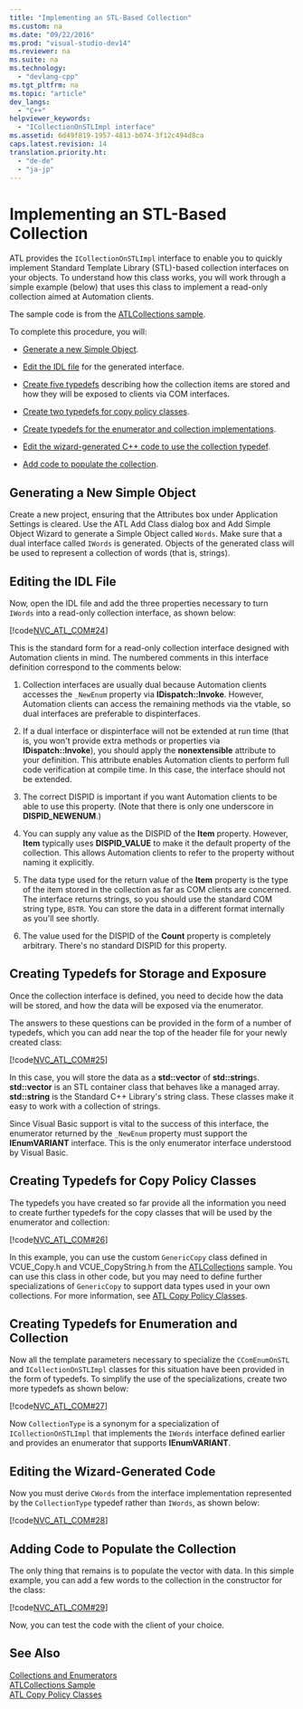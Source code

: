 ```yaml
---
title: "Implementing an STL-Based Collection"
ms.custom: na
ms.date: "09/22/2016"
ms.prod: "visual-studio-dev14"
ms.reviewer: na
ms.suite: na
ms.technology: 
  - "devlang-cpp"
ms.tgt_pltfrm: na
ms.topic: "article"
dev_langs: 
  - "C++"
helpviewer_keywords: 
  - "ICollectionOnSTLImpl interface"
ms.assetid: 6d49f819-1957-4813-b074-3f12c494d8ca
caps.latest.revision: 14
translation.priority.ht: 
  - "de-de"
  - "ja-jp"
---
```

# Implementing an STL-Based Collection
ATL provides the `ICollectionOnSTLImpl` interface to enable you to quickly implement Standard Template Library (STL)-based collection interfaces on your objects. To understand how this class works, you will work through a simple example (below) that uses this class to implement a read-only collection aimed at Automation clients.  
  
 The sample code is from the [ATLCollections sample](../VS_csharp/visual-c---samples.md).  
  
 To complete this procedure, you will:  
  
-   [Generate a new Simple Object](#vccongenerating_an_object).  
  
-   [Edit the IDL file](#vcconedit_the_idl) for the generated interface.  
  
-   [Create five typedefs](#vcconstorage_and_exposure_typedefs) describing how the collection items are stored and how they will be exposed to clients via COM interfaces.  
  
-   [Create two typedefs for copy policy classes](#vcconcopy_classes).  
  
-   [Create typedefs for the enumerator and collection implementations](#vcconenumeration_and_collection).  
  
-   [Edit the wizard-generated C++ code to use the collection typedef](#vcconedit_the_generated_code).  
  
-   [Add code to populate the collection](#vcconpopulate_the_collection).  
  
##  <a name="vccongenerating_an_object"></a> Generating a New Simple Object  
 Create a new project, ensuring that the Attributes box under Application Settings is cleared. Use the ATL Add Class dialog box and Add Simple Object Wizard to generate a Simple Object called `Words`. Make sure that a dual interface called `IWords` is generated. Objects of the generated class will be used to represent a collection of words (that is, strings).  
  
##  <a name="vcconedit_the_idl"></a> Editing the IDL File  
 Now, open the IDL file and add the three properties necessary to turn `IWords` into a read-only collection interface, as shown below:  
  
 [!code[NVC_ATL_COM#24](../VS_csharp/codesnippet/CPP/implementing-an-stl-based-collection_1.idl)]  
  
 This is the standard form for a read-only collection interface designed with Automation clients in mind. The numbered comments in this interface definition correspond to the comments below:  
  
1.  Collection interfaces are usually dual because Automation clients accesses the `_NewEnum` property via **IDispatch::Invoke**. However, Automation clients can access the remaining methods via the vtable, so dual interfaces are preferable to dispinterfaces.  
  
2.  If a dual interface or dispinterface will not be extended at run time (that is, you won't provide extra methods or properties via **IDispatch::Invoke**), you should apply the **nonextensible** attribute to your definition. This attribute enables Automation clients to perform full code verification at compile time. In this case, the interface should not be extended.  
  
3.  The correct DISPID is important if you want Automation clients to be able to use this property. (Note that there is only one underscore in **DISPID_NEWENUM**.)  
  
4.  You can supply any value as the DISPID of the **Item** property. However, **Item** typically uses **DISPID_VALUE** to make it the default property of the collection. This allows Automation clients to refer to the property without naming it explicitly.  
  
5.  The data type used for the return value of the **Item** property is the type of the item stored in the collection as far as COM clients are concerned. The interface returns strings, so you should use the standard COM string type, `BSTR`. You can store the data in a different format internally as you'll see shortly.  
  
6.  The value used for the DISPID of the **Count** property is completely arbitrary. There's no standard DISPID for this property.  
  
##  <a name="vcconstorage_and_exposure_typedefs"></a> Creating Typedefs for Storage and Exposure  
 Once the collection interface is defined, you need to decide how the data will be stored, and how the data will be exposed via the enumerator.  
  
 The answers to these questions can be provided in the form of a number of typedefs, which you can add near the top of the header file for your newly created class:  
  
 [!code[NVC_ATL_COM#25](../VS_csharp/codesnippet/CPP/implementing-an-stl-based-collection_2.h)]  
  
 In this case, you will store the data as a **std::vector** of **std::string**s. **std::vector** is an STL container class that behaves like a managed array. **std::string** is the Standard C++ Library's string class. These classes make it easy to work with a collection of strings.  
  
 Since Visual Basic support is vital to the success of this interface, the enumerator returned by the `_NewEnum` property must support the **IEnumVARIANT** interface. This is the only enumerator interface understood by Visual Basic.  
  
##  <a name="vcconcopy_classes"></a> Creating Typedefs for Copy Policy Classes  
 The typedefs you have created so far provide all the information you need to create further typedefs for the copy classes that will be used by the enumerator and collection:  
  
 [!code[NVC_ATL_COM#26](../VS_csharp/codesnippet/CPP/implementing-an-stl-based-collection_3.h)]  
  
 In this example, you can use the custom `GenericCopy` class defined in VCUE_Copy.h and VCUE_CopyString.h from the [ATLCollections](../VS_csharp/visual-c---samples.md) sample. You can use this class in other code, but you may need to define further specializations of `GenericCopy` to support data types used in your own collections. For more information, see [ATL Copy Policy Classes](../VS_csharp/atl-copy-policy-classes.md).  
  
##  <a name="vcconenumeration_and_collection"></a> Creating Typedefs for Enumeration and Collection  
 Now all the template parameters necessary to specialize the `CComEnumOnSTL` and `ICollectionOnSTLImpl` classes for this situation have been provided in the form of typedefs. To simplify the use of the specializations, create two more typedefs as shown below:  
  
 [!code[NVC_ATL_COM#27](../VS_csharp/codesnippet/CPP/implementing-an-stl-based-collection_4.h)]  
  
 Now `CollectionType` is a synonym for a specialization of `ICollectionOnSTLImpl` that implements the `IWords` interface defined earlier and provides an enumerator that supports **IEnumVARIANT**.  
  
##  <a name="vcconedit_the_generated_code"></a> Editing the Wizard-Generated Code  
 Now you must derive `CWords` from the interface implementation represented by the `CollectionType` typedef rather than `IWords`, as shown below:  
  
 [!code[NVC_ATL_COM#28](../VS_csharp/codesnippet/CPP/implementing-an-stl-based-collection_5.h)]  
  
##  <a name="vcconpopulate_the_collection"></a> Adding Code to Populate the Collection  
 The only thing that remains is to populate the vector with data. In this simple example, you can add a few words to the collection in the constructor for the class:  
  
 [!code[NVC_ATL_COM#29](../VS_csharp/codesnippet/CPP/implementing-an-stl-based-collection_6.h)]  
  
 Now, you can test the code with the client of your choice.  
  
## See Also  
 [Collections and Enumerators](../VS_csharp/atl-collections-and-enumerators.md)   
 [ATLCollections Sample](../VS_csharp/visual-c---samples.md)   
 [ATL Copy Policy Classes](../VS_csharp/atl-copy-policy-classes.md)
